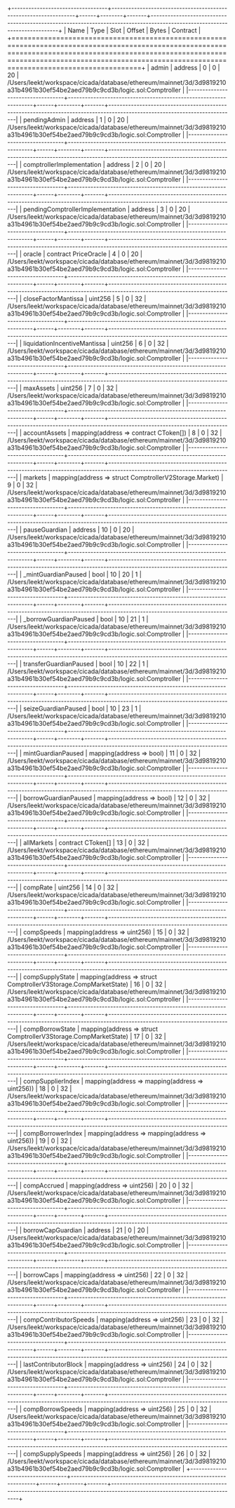 +----------------------------------+-----------------------------------------------------------------+------+--------+-------+---------------------------------------------------------------------------------------------------------------------------+
| Name                             | Type                                                            | Slot | Offset | Bytes | Contract                                                                                                                  |
+========================================================================================================================================================================================================================================================+
| admin                            | address                                                         | 0    | 0      | 20    | /Users/leekt/workspace/cicada/database/ethereum/mainnet/3d/3d9819210a31b4961b30ef54be2aed79b9c9cd3b/logic.sol:Comptroller |
|----------------------------------+-----------------------------------------------------------------+------+--------+-------+---------------------------------------------------------------------------------------------------------------------------|
| pendingAdmin                     | address                                                         | 1    | 0      | 20    | /Users/leekt/workspace/cicada/database/ethereum/mainnet/3d/3d9819210a31b4961b30ef54be2aed79b9c9cd3b/logic.sol:Comptroller |
|----------------------------------+-----------------------------------------------------------------+------+--------+-------+---------------------------------------------------------------------------------------------------------------------------|
| comptrollerImplementation        | address                                                         | 2    | 0      | 20    | /Users/leekt/workspace/cicada/database/ethereum/mainnet/3d/3d9819210a31b4961b30ef54be2aed79b9c9cd3b/logic.sol:Comptroller |
|----------------------------------+-----------------------------------------------------------------+------+--------+-------+---------------------------------------------------------------------------------------------------------------------------|
| pendingComptrollerImplementation | address                                                         | 3    | 0      | 20    | /Users/leekt/workspace/cicada/database/ethereum/mainnet/3d/3d9819210a31b4961b30ef54be2aed79b9c9cd3b/logic.sol:Comptroller |
|----------------------------------+-----------------------------------------------------------------+------+--------+-------+---------------------------------------------------------------------------------------------------------------------------|
| oracle                           | contract PriceOracle                                            | 4    | 0      | 20    | /Users/leekt/workspace/cicada/database/ethereum/mainnet/3d/3d9819210a31b4961b30ef54be2aed79b9c9cd3b/logic.sol:Comptroller |
|----------------------------------+-----------------------------------------------------------------+------+--------+-------+---------------------------------------------------------------------------------------------------------------------------|
| closeFactorMantissa              | uint256                                                         | 5    | 0      | 32    | /Users/leekt/workspace/cicada/database/ethereum/mainnet/3d/3d9819210a31b4961b30ef54be2aed79b9c9cd3b/logic.sol:Comptroller |
|----------------------------------+-----------------------------------------------------------------+------+--------+-------+---------------------------------------------------------------------------------------------------------------------------|
| liquidationIncentiveMantissa     | uint256                                                         | 6    | 0      | 32    | /Users/leekt/workspace/cicada/database/ethereum/mainnet/3d/3d9819210a31b4961b30ef54be2aed79b9c9cd3b/logic.sol:Comptroller |
|----------------------------------+-----------------------------------------------------------------+------+--------+-------+---------------------------------------------------------------------------------------------------------------------------|
| maxAssets                        | uint256                                                         | 7    | 0      | 32    | /Users/leekt/workspace/cicada/database/ethereum/mainnet/3d/3d9819210a31b4961b30ef54be2aed79b9c9cd3b/logic.sol:Comptroller |
|----------------------------------+-----------------------------------------------------------------+------+--------+-------+---------------------------------------------------------------------------------------------------------------------------|
| accountAssets                    | mapping(address => contract CToken[])                           | 8    | 0      | 32    | /Users/leekt/workspace/cicada/database/ethereum/mainnet/3d/3d9819210a31b4961b30ef54be2aed79b9c9cd3b/logic.sol:Comptroller |
|----------------------------------+-----------------------------------------------------------------+------+--------+-------+---------------------------------------------------------------------------------------------------------------------------|
| markets                          | mapping(address => struct ComptrollerV2Storage.Market)          | 9    | 0      | 32    | /Users/leekt/workspace/cicada/database/ethereum/mainnet/3d/3d9819210a31b4961b30ef54be2aed79b9c9cd3b/logic.sol:Comptroller |
|----------------------------------+-----------------------------------------------------------------+------+--------+-------+---------------------------------------------------------------------------------------------------------------------------|
| pauseGuardian                    | address                                                         | 10   | 0      | 20    | /Users/leekt/workspace/cicada/database/ethereum/mainnet/3d/3d9819210a31b4961b30ef54be2aed79b9c9cd3b/logic.sol:Comptroller |
|----------------------------------+-----------------------------------------------------------------+------+--------+-------+---------------------------------------------------------------------------------------------------------------------------|
| _mintGuardianPaused              | bool                                                            | 10   | 20     | 1     | /Users/leekt/workspace/cicada/database/ethereum/mainnet/3d/3d9819210a31b4961b30ef54be2aed79b9c9cd3b/logic.sol:Comptroller |
|----------------------------------+-----------------------------------------------------------------+------+--------+-------+---------------------------------------------------------------------------------------------------------------------------|
| _borrowGuardianPaused            | bool                                                            | 10   | 21     | 1     | /Users/leekt/workspace/cicada/database/ethereum/mainnet/3d/3d9819210a31b4961b30ef54be2aed79b9c9cd3b/logic.sol:Comptroller |
|----------------------------------+-----------------------------------------------------------------+------+--------+-------+---------------------------------------------------------------------------------------------------------------------------|
| transferGuardianPaused           | bool                                                            | 10   | 22     | 1     | /Users/leekt/workspace/cicada/database/ethereum/mainnet/3d/3d9819210a31b4961b30ef54be2aed79b9c9cd3b/logic.sol:Comptroller |
|----------------------------------+-----------------------------------------------------------------+------+--------+-------+---------------------------------------------------------------------------------------------------------------------------|
| seizeGuardianPaused              | bool                                                            | 10   | 23     | 1     | /Users/leekt/workspace/cicada/database/ethereum/mainnet/3d/3d9819210a31b4961b30ef54be2aed79b9c9cd3b/logic.sol:Comptroller |
|----------------------------------+-----------------------------------------------------------------+------+--------+-------+---------------------------------------------------------------------------------------------------------------------------|
| mintGuardianPaused               | mapping(address => bool)                                        | 11   | 0      | 32    | /Users/leekt/workspace/cicada/database/ethereum/mainnet/3d/3d9819210a31b4961b30ef54be2aed79b9c9cd3b/logic.sol:Comptroller |
|----------------------------------+-----------------------------------------------------------------+------+--------+-------+---------------------------------------------------------------------------------------------------------------------------|
| borrowGuardianPaused             | mapping(address => bool)                                        | 12   | 0      | 32    | /Users/leekt/workspace/cicada/database/ethereum/mainnet/3d/3d9819210a31b4961b30ef54be2aed79b9c9cd3b/logic.sol:Comptroller |
|----------------------------------+-----------------------------------------------------------------+------+--------+-------+---------------------------------------------------------------------------------------------------------------------------|
| allMarkets                       | contract CToken[]                                               | 13   | 0      | 32    | /Users/leekt/workspace/cicada/database/ethereum/mainnet/3d/3d9819210a31b4961b30ef54be2aed79b9c9cd3b/logic.sol:Comptroller |
|----------------------------------+-----------------------------------------------------------------+------+--------+-------+---------------------------------------------------------------------------------------------------------------------------|
| compRate                         | uint256                                                         | 14   | 0      | 32    | /Users/leekt/workspace/cicada/database/ethereum/mainnet/3d/3d9819210a31b4961b30ef54be2aed79b9c9cd3b/logic.sol:Comptroller |
|----------------------------------+-----------------------------------------------------------------+------+--------+-------+---------------------------------------------------------------------------------------------------------------------------|
| compSpeeds                       | mapping(address => uint256)                                     | 15   | 0      | 32    | /Users/leekt/workspace/cicada/database/ethereum/mainnet/3d/3d9819210a31b4961b30ef54be2aed79b9c9cd3b/logic.sol:Comptroller |
|----------------------------------+-----------------------------------------------------------------+------+--------+-------+---------------------------------------------------------------------------------------------------------------------------|
| compSupplyState                  | mapping(address => struct ComptrollerV3Storage.CompMarketState) | 16   | 0      | 32    | /Users/leekt/workspace/cicada/database/ethereum/mainnet/3d/3d9819210a31b4961b30ef54be2aed79b9c9cd3b/logic.sol:Comptroller |
|----------------------------------+-----------------------------------------------------------------+------+--------+-------+---------------------------------------------------------------------------------------------------------------------------|
| compBorrowState                  | mapping(address => struct ComptrollerV3Storage.CompMarketState) | 17   | 0      | 32    | /Users/leekt/workspace/cicada/database/ethereum/mainnet/3d/3d9819210a31b4961b30ef54be2aed79b9c9cd3b/logic.sol:Comptroller |
|----------------------------------+-----------------------------------------------------------------+------+--------+-------+---------------------------------------------------------------------------------------------------------------------------|
| compSupplierIndex                | mapping(address => mapping(address => uint256))                 | 18   | 0      | 32    | /Users/leekt/workspace/cicada/database/ethereum/mainnet/3d/3d9819210a31b4961b30ef54be2aed79b9c9cd3b/logic.sol:Comptroller |
|----------------------------------+-----------------------------------------------------------------+------+--------+-------+---------------------------------------------------------------------------------------------------------------------------|
| compBorrowerIndex                | mapping(address => mapping(address => uint256))                 | 19   | 0      | 32    | /Users/leekt/workspace/cicada/database/ethereum/mainnet/3d/3d9819210a31b4961b30ef54be2aed79b9c9cd3b/logic.sol:Comptroller |
|----------------------------------+-----------------------------------------------------------------+------+--------+-------+---------------------------------------------------------------------------------------------------------------------------|
| compAccrued                      | mapping(address => uint256)                                     | 20   | 0      | 32    | /Users/leekt/workspace/cicada/database/ethereum/mainnet/3d/3d9819210a31b4961b30ef54be2aed79b9c9cd3b/logic.sol:Comptroller |
|----------------------------------+-----------------------------------------------------------------+------+--------+-------+---------------------------------------------------------------------------------------------------------------------------|
| borrowCapGuardian                | address                                                         | 21   | 0      | 20    | /Users/leekt/workspace/cicada/database/ethereum/mainnet/3d/3d9819210a31b4961b30ef54be2aed79b9c9cd3b/logic.sol:Comptroller |
|----------------------------------+-----------------------------------------------------------------+------+--------+-------+---------------------------------------------------------------------------------------------------------------------------|
| borrowCaps                       | mapping(address => uint256)                                     | 22   | 0      | 32    | /Users/leekt/workspace/cicada/database/ethereum/mainnet/3d/3d9819210a31b4961b30ef54be2aed79b9c9cd3b/logic.sol:Comptroller |
|----------------------------------+-----------------------------------------------------------------+------+--------+-------+---------------------------------------------------------------------------------------------------------------------------|
| compContributorSpeeds            | mapping(address => uint256)                                     | 23   | 0      | 32    | /Users/leekt/workspace/cicada/database/ethereum/mainnet/3d/3d9819210a31b4961b30ef54be2aed79b9c9cd3b/logic.sol:Comptroller |
|----------------------------------+-----------------------------------------------------------------+------+--------+-------+---------------------------------------------------------------------------------------------------------------------------|
| lastContributorBlock             | mapping(address => uint256)                                     | 24   | 0      | 32    | /Users/leekt/workspace/cicada/database/ethereum/mainnet/3d/3d9819210a31b4961b30ef54be2aed79b9c9cd3b/logic.sol:Comptroller |
|----------------------------------+-----------------------------------------------------------------+------+--------+-------+---------------------------------------------------------------------------------------------------------------------------|
| compBorrowSpeeds                 | mapping(address => uint256)                                     | 25   | 0      | 32    | /Users/leekt/workspace/cicada/database/ethereum/mainnet/3d/3d9819210a31b4961b30ef54be2aed79b9c9cd3b/logic.sol:Comptroller |
|----------------------------------+-----------------------------------------------------------------+------+--------+-------+---------------------------------------------------------------------------------------------------------------------------|
| compSupplySpeeds                 | mapping(address => uint256)                                     | 26   | 0      | 32    | /Users/leekt/workspace/cicada/database/ethereum/mainnet/3d/3d9819210a31b4961b30ef54be2aed79b9c9cd3b/logic.sol:Comptroller |
+----------------------------------+-----------------------------------------------------------------+------+--------+-------+---------------------------------------------------------------------------------------------------------------------------+
